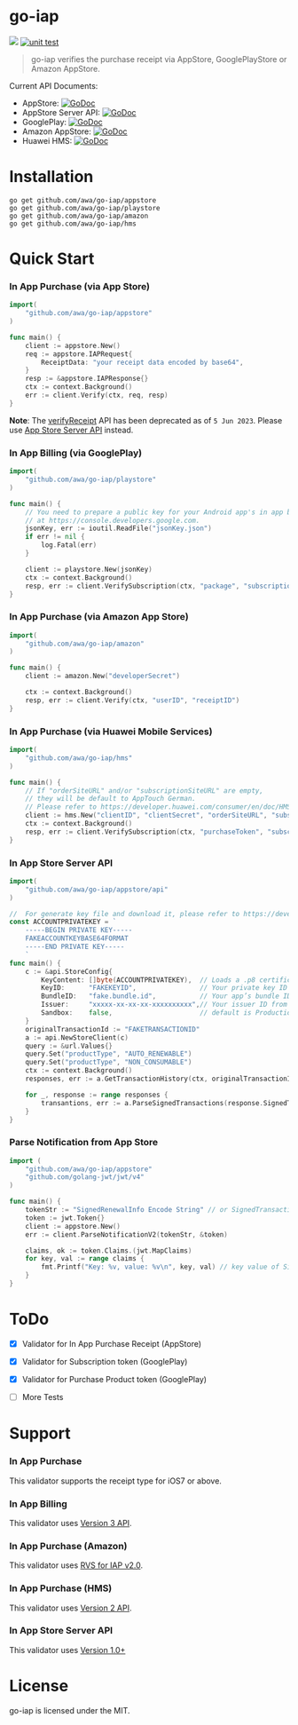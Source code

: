 go-iap
======

![](https://img.shields.io/badge/golang-1.18+-blue.svg?style=flat)
[![unit test](https://github.com/awa/go-iap/actions/workflows/unit_test.yml/badge.svg)](https://github.com/awa/go-iap/actions/workflows/unit_test.yml)

>go-iap verifies the purchase receipt via AppStore, GooglePlayStore or Amazon AppStore.

Current API Documents:

* AppStore: [![GoDoc](https://godoc.org/github.com/awa/go-iap/appstore?status.svg)](https://godoc.org/github.com/awa/go-iap/appstore)
* AppStore Server API: [![GoDoc](https://godoc.org/github.com/awa/go-iap/appstore?status.svg)](https://godoc.org/github.com/awa/go-iap/appstore/api)
* GooglePlay: [![GoDoc](https://godoc.org/github.com/awa/go-iap/playstore?status.svg)](https://godoc.org/github.com/awa/go-iap/playstore)
* Amazon AppStore: [![GoDoc](https://godoc.org/github.com/awa/go-iap/amazon?status.svg)](https://godoc.org/github.com/awa/go-iap/amazon)
* Huawei HMS: [![GoDoc](https://godoc.org/github.com/awa/go-iap/hms?status.svg)](https://godoc.org/github.com/awa/go-iap/hms)


# Installation
```
go get github.com/awa/go-iap/appstore
go get github.com/awa/go-iap/playstore
go get github.com/awa/go-iap/amazon
go get github.com/awa/go-iap/hms
```


# Quick Start

### In App Purchase (via App Store)

```go
import(
    "github.com/awa/go-iap/appstore"
)

func main() {
	client := appstore.New()
	req := appstore.IAPRequest{
		ReceiptData: "your receipt data encoded by base64",
	}
	resp := &appstore.IAPResponse{}
	ctx := context.Background()
	err := client.Verify(ctx, req, resp)
}
```

**Note**: The [verifyReceipt](https://developer.apple.com/documentation/appstorereceipts/verifyreceipt) API has been deprecated as of `5 Jun 2023`. Please use [App Store Server API](#in-app-store-server-api) instead.

### In App Billing (via GooglePlay)

```go
import(
    "github.com/awa/go-iap/playstore"
)

func main() {
	// You need to prepare a public key for your Android app's in app billing
	// at https://console.developers.google.com.
	jsonKey, err := ioutil.ReadFile("jsonKey.json")
	if err != nil {
		log.Fatal(err)
	}

	client := playstore.New(jsonKey)
	ctx := context.Background()
	resp, err := client.VerifySubscription(ctx, "package", "subscriptionID", "purchaseToken")
}
```

### In App Purchase (via Amazon App Store)

```go
import(
    "github.com/awa/go-iap/amazon"
)

func main() {
	client := amazon.New("developerSecret")

	ctx := context.Background()
	resp, err := client.Verify(ctx, "userID", "receiptID")
}
```

### In App Purchase (via Huawei Mobile Services)

```go
import(
    "github.com/awa/go-iap/hms"
)

func main() {
	// If "orderSiteURL" and/or "subscriptionSiteURL" are empty,
	// they will be default to AppTouch German.
	// Please refer to https://developer.huawei.com/consumer/en/doc/HMSCore-References-V5/api-common-statement-0000001050986127-V5 for details.
	client := hms.New("clientID", "clientSecret", "orderSiteURL", "subscriptionSiteURL")
	ctx := context.Background()
	resp, err := client.VerifySubscription(ctx, "purchaseToken", "subscriptionID", 1)
}
```

### In App Store Server API

```go
import(
	"github.com/awa/go-iap/appstore/api"
)

//  For generate key file and download it, please refer to https://developer.apple.com/documentation/appstoreserverapi/creating_api_keys_to_use_with_the_app_store_server_api
const ACCOUNTPRIVATEKEY = `
    -----BEGIN PRIVATE KEY-----
    FAKEACCOUNTKEYBASE64FORMAT
    -----END PRIVATE KEY-----
    `
func main() {
	c := &api.StoreConfig{
		KeyContent: []byte(ACCOUNTPRIVATEKEY),  // Loads a .p8 certificate
		KeyID:      "FAKEKEYID",                // Your private key ID from App Store Connect (Ex: 2X9R4HXF34)
		BundleID:   "fake.bundle.id",           // Your app’s bundle ID
		Issuer:     "xxxxx-xx-xx-xx-xxxxxxxxxx",// Your issuer ID from the Keys page in App Store Connect (Ex: "57246542-96fe-1a63-e053-0824d011072a")
		Sandbox:    false,                      // default is Production
	}
	originalTransactionId := "FAKETRANSACTIONID"
	a := api.NewStoreClient(c)
	query := &url.Values{}
	query.Set("productType", "AUTO_RENEWABLE")
	query.Set("productType", "NON_CONSUMABLE")
	ctx := context.Background()
	responses, err := a.GetTransactionHistory(ctx, originalTransactionId, query)

	for _, response := range responses {
		transantions, err := a.ParseSignedTransactions(response.SignedTransactions)
	}
}
```

### Parse Notification from App Store

```go
import (
	"github.com/awa/go-iap/appstore"
	"github.com/golang-jwt/jwt/v4"
)

func main() {
	tokenStr := "SignedRenewalInfo Encode String" // or SignedTransactionInfo string
	token := jwt.Token{}
	client := appstore.New()
	err := client.ParseNotificationV2(tokenStr, &token)

	claims, ok := token.Claims.(jwt.MapClaims)
	for key, val := range claims {
		fmt.Printf("Key: %v, value: %v\n", key, val) // key value of SignedRenewalInfo
	}
}
```

# ToDo
- [x] Validator for In App Purchase Receipt (AppStore)
- [x] Validator for Subscription token (GooglePlay)
- [x] Validator for Purchase Product token (GooglePlay)
- [ ] More Tests


# Support

### In App Purchase
This validator supports the receipt type for iOS7 or above.

### In App Billing
This validator uses [Version 3 API](http://developer.android.com/google/play/billing/api.html).

### In App Purchase (Amazon)
This validator uses [RVS for IAP v2.0](https://developer.amazon.com/public/apis/earn/in-app-purchasing/docs-v2/verifying-receipts-in-iap-2.0).

### In App Purchase (HMS)
This validator uses [Version 2 API](https://developer.huawei.com/consumer/en/doc/HMSCore-References-V5/api-common-statement-0000001050986127-V5).

### In App Store Server API
This validator uses [Version 1.0+](https://developer.apple.com/documentation/appstoreserverapi)

# License
go-iap is licensed under the MIT.
